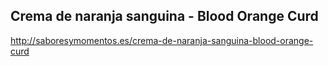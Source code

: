 ## Crema de naranja sanguina - Blood Orange Curd

http://saboresymomentos.es/crema-de-naranja-sanguina-blood-orange-curd
